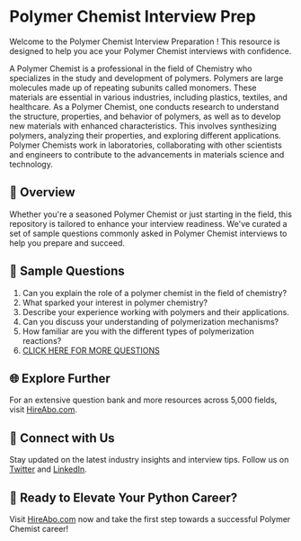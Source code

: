 # Polymer Chemist Interview Prep

Welcome to the Polymer Chemist Interview Preparation ! This resource is designed to help you ace your Polymer Chemist interviews with confidence.

A Polymer Chemist is a professional in the field of Chemistry who specializes in the study and development of polymers. Polymers are large molecules made up of repeating subunits called monomers. These materials are essential in various industries, including plastics, textiles, and healthcare. As a Polymer Chemist, one conducts research to understand the structure, properties, and behavior of polymers, as well as to develop new materials with enhanced characteristics. This involves synthesizing polymers, analyzing their properties, and exploring different applications. Polymer Chemists work in laboratories, collaborating with other scientists and engineers to contribute to the advancements in materials science and technology.

## 🚀 Overview

Whether you're a seasoned Polymer Chemist or just starting in the field, this repository is tailored to enhance your interview readiness. We've curated a set of sample questions commonly asked in Polymer Chemist interviews to help you prepare and succeed.

## 📝 Sample Questions

1. Can you explain the role of a polymer chemist in the field of chemistry?
2. What sparked your interest in polymer chemistry?
3. Describe your experience working with polymers and their applications.
4. Can you discuss your understanding of polymerization mechanisms?
5. How familiar are you with the different types of polymerization reactions?
6. [CLICK HERE FOR MORE QUESTIONS](https://hireabo.com/job/5_2_13/Polymer%20Chemist)

## 🌐 Explore Further

For an extensive question bank and more resources across 5,000 fields, visit [HireAbo.com](https://www.hireabo.com).

## 📱 Connect with Us

Stay updated on the latest industry insights and interview tips. Follow us on [Twitter](https://twitter.com/hireabo) and [LinkedIn](https://www.linkedin.com/in/hire-abo-3609972a8/).

## 🚀 Ready to Elevate Your Python Career?

Visit [HireAbo.com](https://www.hireabo.com) now and take the first step towards a successful Polymer Chemist career!